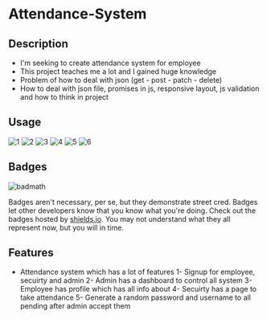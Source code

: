 # Attendance-System

## Description


- I'm seeking to create attendance system for employee 
- This project teaches me a lot and I gained huge knowledge  
- Problem of how to deal with json (get - post - patch - delete) 
- How to deal with json file, promises in js, responsive layout, js validation and how to think in project


## Usage

![1](https://user-images.githubusercontent.com/56775516/214561276-1cbc44af-ec92-4fe0-955e-773be6229967.png)
![2](https://user-images.githubusercontent.com/56775516/214206120-b0353f54-b386-4aa7-831f-c46e8cbefcd5.png)
![3](https://user-images.githubusercontent.com/56775516/214206244-2b7761be-4bab-4146-9772-cfb4fb17a405.png)
![4](https://user-images.githubusercontent.com/56775516/214560454-4d03e2af-4791-4d51-96ad-61530b2eb592.png)
![5](https://user-images.githubusercontent.com/56775516/214560110-42ea1510-8f52-4b58-bc31-df68debf2748.png)
![6](https://user-images.githubusercontent.com/56775516/214561493-4ebd4398-251a-4e52-971c-7161227bc624.png)


## Badges

![badmath](https://img.shields.io/github/languages/top/lernantino/badmath)

Badges aren't necessary, per se, but they demonstrate street cred. Badges let other developers know that you know what you're doing. Check out the badges hosted by [shields.io](https://shields.io/). You may not understand what they all represent now, but you will in time.

## Features
   - Attendance system which has a lot of features
          1- Signup for employee, secuirty and admin
          2- Admin has a dashboard to control all system
          3- Employee has profile which has all info about 
          4- Secuirty has a page to take attendance 
          5- Generate a random password and username to all pending after admin accept them
